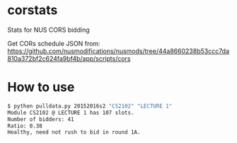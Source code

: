 # corstats
Stats for NUS CORS bidding

Get CORs schedule JSON from:
https://github.com/nusmodifications/nusmods/tree/44a8660238b53ccc7da810a372bf2c624fa9bf4b/app/scripts/cors

# How to use

```bash
$ python pulldata.py 20152016s2 "CS2102" "LECTURE 1"
Module CS2102 @ LECTURE 1 has 107 slots.
Number of bidders: 41
Ratio: 0.38
Healthy, need not rush to bid in round 1A.
```

